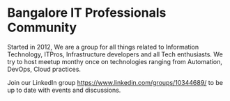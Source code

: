 # Bangalore IT Professionals Community

Started in 2012, We are a group for all things related to Information Technology, ITPros, Infrastructure developers and all Tech enthusiasts.
We try to host meetup monthy once on technologies ranging from Automation, DevOps, Cloud practices.

Join our LinkedIn group https://www.linkedin.com/groups/10344689/ to be up to date with events and discussions.
